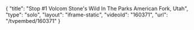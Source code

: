 {
    "title": "Stop #1 Volcom Stone's Wild In The Parks American Fork, Utah",
    "type": "solo",
    "layout": "iframe-static",
    "videoId": "160371",
    "url": "\/tvpembed\/160371"
}